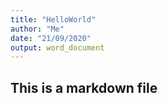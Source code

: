 ```yaml
---
title: "HelloWorld"
author: "Me"
date: "21/09/2020"
output: word_document
---
```




## This is a markdown file